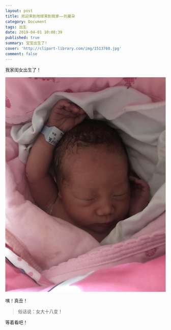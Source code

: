 ```yaml
---
layout: post
title: 欢迎来到地球来到我家——刘曼朵
category: Document
tags: 出生
date: 2019-04-01 10:08:39
published: true
summary: 宝宝出生了!
cover: 'http://clipart-library.com/img/1513760.jpg'
comment: false
---
```


我家闺女出生了！

![图一：咦！真丑！](/image/baby/20220222-193305.jpeg)

咦！真丑！

> 俗话说：女大十八变！

等着看吧！
